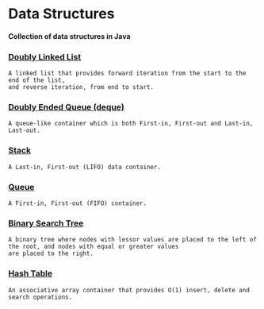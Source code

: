 # Data Structures

#### Collection of data structures in Java

### [Doubly Linked List](docs/LINKED_LIST.md)

    A linked list that provides forward iteration from the start to the end of the list,
    and reverse iteration, from end to start.

### [Doubly Ended Queue (deque)](docs/DEQUQ.md)

    A queue-like container which is both First-in, First-out and Last-in, Last-out.

### [Stack](docs/STACK.md)

    A Last-in, First-out (LIFO) data container.

### [Queue](docs/QUEUE.md)

    A First-in, First-out (FIFO) container.

### [Binary Search Tree](docs/BST.md)

    A binary tree where nodes with lessor values are placed to the left of the root, and nodes with equal or greater values
    are placed to the right.

### [Hash Table](docs/Hash_Table.md)

    An associative array container that provides O(1) insert, delete and search operations.